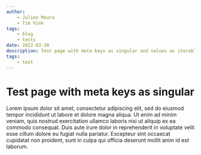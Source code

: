 ```yaml
---
author:
    - Julien Moura
    - Tim Vink
tags:
    - blog
    - tests
date: 2022-03-30
description: Test page with meta keys as singular and values as iterable
tags:
    - test
---
```


# Test page with meta keys as singular

Lorem ipsum dolor sit amet, consectetur adipiscing elit, sed do eiusmod tempor incididunt ut labore et dolore magna aliqua. Ut enim ad minim veniam, quis nostrud exercitation ullamco laboris nisi ut aliquip ex ea commodo consequat. Duis aute irure dolor in reprehenderit in voluptate velit esse cillum dolore eu fugiat nulla pariatur. Excepteur sint occaecat cupidatat non proident, sunt in culpa qui officia deserunt mollit anim id est laborum.


